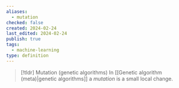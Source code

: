```yaml
---
aliases:
  - mutation
checked: false
created: 2024-02-24
last_edited: 2024-02-24
publish: true
tags:
  - machine-learning
type: definition
---
```

>[!tldr] Mutation (genetic algorithms)
>In [[Genetic algorithm (meta)|genetic algorithms]] a *mutation* is a small local change.

